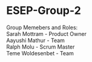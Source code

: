 # ESEP-Group-2
Group Memebers and Roles: <br>
Sarah Mottram - Product Owner <br>
Aayushi Mathur - Team <br>
Ralph Molu - Scrum Master <br>
Teme Woldesenbet - Team <br>
